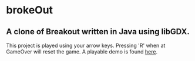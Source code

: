 # brokeOut
## A clone of Breakout written in Java using libGDX.

This project is played using your arrow keys. Pressing 'R' when at 
GameOver will reset the game. A playable demo is found [here](http://tsonnen.github.io/projects/brokeOut/index.html).
